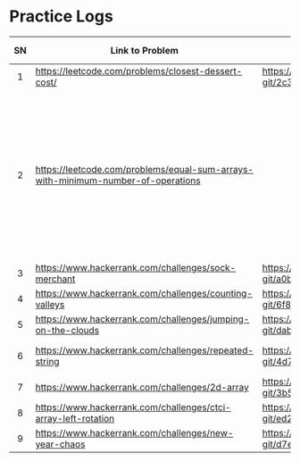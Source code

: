 # Practice Logs

|SN|Link to Problem|Solution / Approach|Completion Date|Comments|
|:--:|--|--|:--:|--|
|1|https://leetcode.com/problems/closest-dessert-cost/|https://gist.github.com/james-pb-git/2c3a1756285e0bf0678089836c060648|20210301||
|2|https://leetcode.com/problems/equal-sum-arrays-with-minimum-number-of-operations|||Greedy: decrease gap as much as possible while monitoring existing gap. Reduce gap step by step instead of seeking formula.
|3|https://www.hackerrank.com/challenges/sock-merchant|https://gist.github.com/james-pb-git/a0b241e705b76a056a70bd8730cf9a73|20210304|
|4|https://www.hackerrank.com/challenges/counting-valleys|https://gist.github.com/james-pb-git/6f88a1eb0aea154db9f3de5cd5ef70ce|20210304|
|5|https://www.hackerrank.com/challenges/jumping-on-the-clouds|https://gist.github.com/james-pb-git/dabd537749e1becea96a60f9ced4f8f1|20210308|
|6|https://www.hackerrank.com/challenges/repeated-string|https://gist.github.com/james-pb-git/4d70486c24c097bd0b86efa25994bbd0|20210308|Used IntStream API|
|7|https://www.hackerrank.com/challenges/2d-array|https://gist.github.com/james-pb-git/3b58959bc637f00e3b24a2be1d0897a4|20210320|
|8|https://www.hackerrank.com/challenges/ctci-array-left-rotation|https://gist.github.com/james-pb-git/ed2e152a5e9c15cbb50eaebac40b9a61|20210320|
|9|https://www.hackerrank.com/challenges/new-year-chaos|https://gist.github.com/james-pb-git/d7ef94cb2ed00a529a2fb90f98864fda|20210321|inline - hard|
